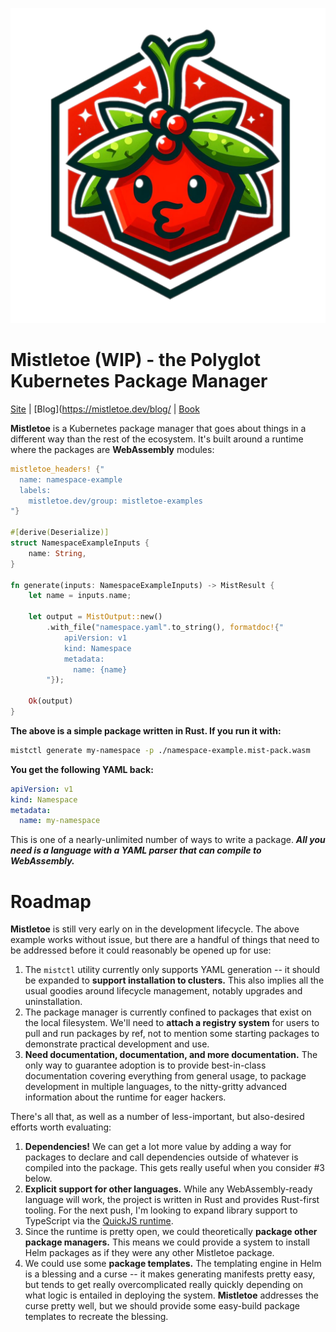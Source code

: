 ![Mistletoe logo](logo.png)

# Mistletoe (WIP) - the Polyglot Kubernetes Package Manager

[Site](https://mistletoe.dev/) | [Blog](https://mistletoe.dev/blog/ | [Book](https://mistletoe.dev/book/)

**Mistletoe** is a Kubernetes package manager that goes about things in a different way than the rest of the
ecosystem. It's built around a runtime where the packages are **WebAssembly** modules:

```rust
mistletoe_headers! {"
  name: namespace-example
  labels:
    mistletoe.dev/group: mistletoe-examples
"}

#[derive(Deserialize)]
struct NamespaceExampleInputs {
    name: String,
}

fn generate(inputs: NamespaceExampleInputs) -> MistResult {
    let name = inputs.name;

    let output = MistOutput::new()
        .with_file("namespace.yaml".to_string(), formatdoc!{"
            apiVersion: v1
            kind: Namespace
            metadata:
              name: {name}
        "});

    Ok(output)
}
```

**The above is a simple package written in Rust.  If you run it with:**

```sh
mistctl generate my-namespace -p ./namespace-example.mist-pack.wasm
```

**You get the following YAML back:**

```yaml
apiVersion: v1
kind: Namespace
metadata:
  name: my-namespace
```

This is one of a nearly-unlimited number of ways to write a package.  ***All you need is a language with a
YAML parser that can compile to WebAssembly.***

# Roadmap

**Mistletoe** is still very early on in the development lifecycle.  The above example works without issue, but
there are a handful of things that need to be addressed before it could reasonably be opened up for use:

1. The `mistctl` utility currently only supports YAML generation -- it should be expanded to **support
installation to clusters.**  This also implies all the usual goodies around lifecycle management, notably
upgrades and uninstallation.
2. The package manager is currently confined to packages that exist on the local filesystem.  We'll need to
**attach a registry system** for users to pull and run packages by ref, not to mention some starting packages
to demonstrate practical development and use.
3. **Need documentation, documentation, and more documentation.**  The only way to guarantee adoption is to
provide best-in-class documentation covering everything from general usage, to package development in
multiple languages, to the nitty-gritty advanced information about the runtime for eager hackers.

There's all that, as well as a number of less-important, but also-desired efforts worth evaluating:

1. **Dependencies!**  We can get a lot more value by adding a way for packages to declare and call dependencies
outside of whatever is compiled into the package.  This gets really useful when you consider #3 below.
2. **Explicit support for other languages.**  While any WebAssembly-ready language will work, the project is
written in Rust and provides Rust-first tooling.  For the next push, I'm looking to expand library support to
TypeScript via the [QuickJS runtime](https://bellard.org/quickjs/).
3. Since the runtime is pretty open, we could theoretically **package other package managers.**  This means we
could provide a system to install Helm packages as if they were any other Mistletoe package.
4. We could use some **package templates.**  The templating engine in Helm is a blessing and a curse -- it
makes generating manifests pretty easy, but tends to get really overcomplicated really quickly
depending on what logic is entailed in deploying the system.  **Mistletoe** addresses the curse pretty well,
but we should provide some easy-build package templates to recreate the blessing.

